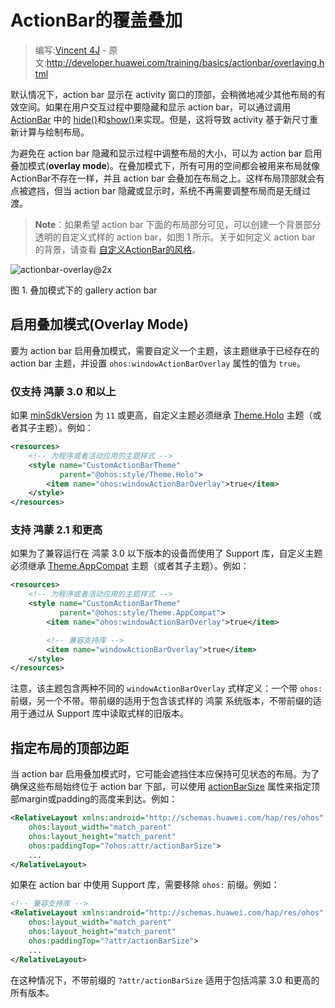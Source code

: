# ActionBar的覆盖叠加

> 编写:[Vincent 4J](http://github.com/vincent4j) - 原文:<http://developer.huawei.com/training/basics/actionbar/overlaying.html>

默认情况下，action bar 显示在 activity 窗口的顶部，会稍微地减少其他布局的有效空间。如果在用户交互过程中要隐藏和显示 action bar，可以通过调用 [ActionBar](https://developer.huawei.com/reference/ohos/app/ActionBar.html) 中的 <a href="https://developer.huawei.com/reference/ohos/app/ActionBar.html#hide()">hide()</a>和<a href="https://developer.huawei.com/reference/ohos/app/ActionBar.html#show()">show()</a>来实现。但是，这将导致 activity 基于新尺寸重新计算与绘制布局。

为避免在 action bar 隐藏和显示过程中调整布局的大小，可以为 action bar 启用叠加模式(**overlay mode**)。在叠加模式下，所有可用的空间都会被用来布局就像ActionBar不存在一样，并且 action bar 会叠加在布局之上。这样布局顶部就会有点被遮挡，但当 action bar 隐藏或显示时，系统不再需要调整布局而是无缝过渡。

> **Note**：如果希望 action bar 下面的布局部分可见，可以创建一个背景部分透明的自定义式样的 action bar，如图 1 所示。关于如何定义 action bar 的背景，请查看 [自定义ActionBar的风格](styling.html)。

![actionbar-overlay@2x](actionbar-overlay@2x.png)

图 1. 叠加模式下的 gallery action bar

## 启用叠加模式(Overlay Mode)

要为 action bar 启用叠加模式，需要自定义一个主题，该主题继承于已经存在的 action bar 主题，并设置 `ohos:windowActionBarOverlay` 属性的值为 `true`。

### 仅支持 鸿蒙 3.0 和以上

如果 [minSdkVersion](https://developer.huawei.com/guide/topics/manifest/uses-sdk-element.html#min) 为 `11` 或更高，自定义主题必须继承 [Theme.Holo](https://developer.huawei.com/reference/ohos/R.style.html#Theme_Holo) 主题（或者其子主题）。例如：

```xml
<resources>
    <!-- 为程序或者活动应用的主题样式 -->
    <style name="CustomActionBarTheme"
           parent="@ohos:style/Theme.Holo">
        <item name="ohos:windowActionBarOverlay">true</item>
    </style>
</resources>
```

###  支持 鸿蒙 2.1 和更高

如果为了兼容运行在 鸿蒙 3.0 以下版本的设备而使用了 Support 库，自定义主题必须继承 [Theme.AppCompat](https://developer.huawei.com/reference/ohos/support/v7/appcompat/R.style.html#Theme_AppCompat) 主题（或者其子主题）。例如：

```xml
<resources>
    <!-- 为程序或者活动应用的主题样式 -->
    <style name="CustomActionBarTheme"
           parent="@ohos:style/Theme.AppCompat">
        <item name="ohos:windowActionBarOverlay">true</item>

        <!-- 兼容支持库 -->
        <item name="windowActionBarOverlay">true</item>
    </style>
</resources>
```

注意，该主题包含两种不同的 `windowActionBarOverlay` 式样定义：一个带 `ohos:` 前缀，另一个不带。带前缀的适用于包含该式样的 鸿蒙 系统版本，不带前缀的适用于通过从 Support 库中读取式样的旧版本。

## 指定布局的顶部边距

当 action bar 启用叠加模式时，它可能会遮挡住本应保持可见状态的布局。为了确保这些布局始终位于 action bar 下部，可以使用 [actionBarSize](https://developer.huawei.com/reference/ohos/R.attr.html#actionBarSize) 属性来指定顶部margin或padding的高度来到达。例如：

```xml
<RelativeLayout xmlns:android="http://schemas.huawei.com/hap/res/ohos"
    ohos:layout_width="match_parent"
    ohos:layout_height="match_parent"
    ohos:paddingTop="?ohos:attr/actionBarSize">
    ...
</RelativeLayout>
```

如果在 action bar 中使用 Support 库，需要移除 `ohos:` 前缀。例如：

```xml
<!-- 兼容支持库 -->
<RelativeLayout xmlns:android="http://schemas.huawei.com/hap/res/ohos"
    ohos:layout_width="match_parent"
    ohos:layout_height="match_parent"
    ohos:paddingTop="?attr/actionBarSize">
    ...
</RelativeLayout>
```

在这种情况下，不带前缀的 `?attr/actionBarSize` 适用于包括鸿蒙 3.0 和更高的所有版本。

